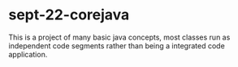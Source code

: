 # sept-22-corejava
This is a project of many basic java concepts, most classes run as independent code segments rather than being a integrated code application.
